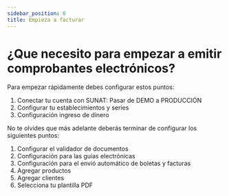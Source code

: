 ```yaml
---
sidebar_position: 0
title: Empieza a facturar
---
```


# ¿Que necesito para empezar a emitir comprobantes electrónicos?

Para empezar rápidamente debes configurar estos puntos:
1. Conectar tu cuenta con SUNAT: Pasar de DEMO a PRODUCCIÓN
2. Configurar tu establecimientos y series
3. Configuración ingreso de dinero

No te olvides que más adelante deberás terminar de configurar los siguientes puntos:
1. Configurar el validador de documentos
2. Configuración para las guías electrónicas
3. Configuración para el envió automático de boletas y facturas
4. Agregar productos
5. Agregar clientes
6. Selecciona tu plantilla PDF

